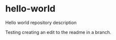 # hello-world
Hello world repository description

Testing creating an edit to the readme in a branch.
